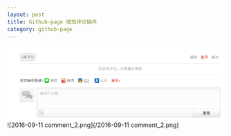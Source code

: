 ```yaml
---
layout: post
title: Github-page 增加评论插件
category: github-page
---
```


![2016-09-11-comment_1.png](/2016-09-11-comment_1.png)
![2016-09-11 comment_2.png](/2016-09-11 comment_2.png)
